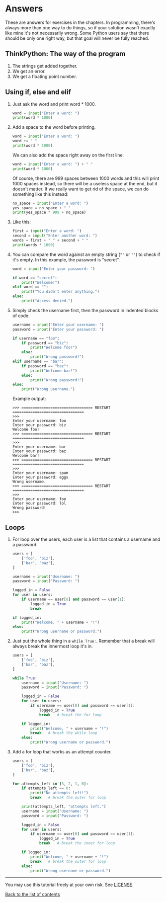 # Answers

These are answers for exercises in the chapters. In programming, there's always more than one way to do things, so if your solution wasn't exactly like mine it's not necessarily wrong. Some Python users say that there should be only one right way, but that goal will never be fully reached.

## ThinkPython: The way of the program

1. The strings get added together.
2. We get an error.
3. We get a floating point number.

## Using if, else and elif

1. Just ask the word and print word * 1000.

    ```py
    word = input("Enter a word: ")
    print(word * 1000)
    ```

2. Add a space to the word before printing.

    ```py
    word = input("Enter a word: ")
    word += " "
    print(word * 1000)
    ```

    We can also add the space right away on the first line:

    ```py
    word = input("Enter a word: ") + " "
    print(word * 1000)
    ```

    Of course, there are 999 spaces between 1000 words and this will
    print 1000 spaces instead, so there will be a useless space at the
    end, but it doesn't matter. If we really want to get rid of the
    space, we can do something like this instead:

    ```py
    no_space = input("Enter a word: ")
    yes_space = no_space + " "
    print(yes_space * 999 + no_space)
    ```

3. Like this:

    ```py
    first = input("Enter a word: ")
    second = input("Enter another word: ")
    words = first + " " + second + " "
    print(words * 1000)
    ```

4. You can compare the word against an empty string (`""` or `''`) to
    check if it's empty. In this example, the password is "secret".

    ```py
    word = input("Enter your password: ")

    if word == "secret":
        print("Welcome!")
    elif word == "":
        print("You didn't enter anything.")
    else:
        print("Access denied.")
    ```

5. Simply check the username first, then the password in indented
    blocks of code.

    ```py
    username = input("Enter your username: ")
    password = input("Enter your password: ")

    if username == "foo":
        if password == "biz":
            print("Welcome foo!")
        else:
            print("Wrong password!")
    elif username == "bar":
        if password == "baz":
            print("Welcome bar!")
        else:
            print("Wrong password!")
    else:
        print("Wrong username.")
    ```

    Example output:

    ```
    >>> ================================ RESTART ================================
    >>> 
    Enter your username: foo
    Enter your password: biz
    Welcome foo!
    >>> ================================ RESTART ================================
    >>> 
    Enter your username: bar
    Enter your password: baz
    Welcome bar!
    >>> ================================ RESTART ================================
    >>> 
    Enter your username: spam
    Enter your password: eggs
    Wrong username.
    >>> ================================ RESTART ================================
    >>> 
    Enter your username: foo
    Enter your password: lol
    Wrong password!
    >>> 
    ```

## Loops

1. For loop over the users, each user is a list that contains a
    username and a password.

    ```py
    users = [
        ['foo', 'biz'],
        ['bar', 'baz'],
    ]

    username = input("Username: ")
    password = input("Password: ")

    logged_in = False
    for user in users:
        if username == user[0] and password == user[1]:
            logged_in = True
            break

    if logged_in:
        print("Welcome, " + username + "!")
    else:
        print("Wrong username or password.")
    ```

2. Just put the whole thing in a `while True:`. Remember that a break
    will always break the innermost loop it's in.

    ```py
    users = [
        ['foo', 'biz'],
        ['bar', 'baz'],
    ]

    while True:
        username = input("Username: ")
        password = input("Password: ")

        logged_in = False
        for user in users:
            if username == user[0] and password == user[1]:
                logged_in = True
                break   # break the for loop

        if logged_in:
            print("Welcome, " + username + "!")
            break   # break the while loop
        else:
            print("Wrong username or password.")
    ```

3. Add a for loop that works as an attempt counter.

    ```py
    users = [
        ['foo', 'biz'],
        ['bar', 'baz'],
    ]

    for attempts_left in [3, 2, 1, 0]:
        if attempts_left == 0:
            print("No attempts left!")
            break   # break the outer for loop

        print(attempts_left, "attempts left.")
        username = input("Username: ")
        password = input("Password: ")

        logged_in = False
        for user in users:
            if username == user[0] and password == user[1]:
                logged_in = True
                break   # break the inner for loop

        if logged_in:
            print("Welcome, " + username + "!")
            break   # break the outer for loop
        else:
            print("Wrong username or password.")
    ```

***

You may use this tutorial freely at your own risk. See [LICENSE](LICENSE).

[Back to the list of contents](README.md)
